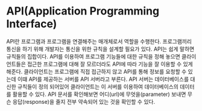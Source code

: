 # API(Application Programming Interface)

API란 프로그램과 프로그램을 연결해주는 매개체로서 역할을 수행한다. 프로그램끼리 통신을 하기 위해 개발자는 통신을 위한 규칙을 설계할 필요가 있다. API는 쉽게 말하면 규칙들의 집합이다. API를 이용하여 프로그램 기능들에 대한 규칙을 정해 놓으면 클라이언트들은 접근한 프로그램에 대해 잘 모르더라도 API에 따라 기능을 잘 이용할 수 있게 해준다. 클라이언트는 프로그램에 직접 접근하지 않고 API를 통해 정보를 요청할 수 있는데 이떄 API를 제공하는 서버를 API 서버라고 부른다. API 서버는 데이터베이스를 대신한 규칙들이 정의 되어있어 클라이언트는 이 서버를 이용하여 데이터베이스의 데이터를 활용할 수 있다. API 문서를 확인해보면 어디(url)에 무엇을(parameter) 보내면 무슨 응답(response)을 줄지 전부 약속되어 있는 것을 확인할 수 있다.
